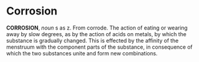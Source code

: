 # Corrosion

**CORROSION**, _noun_ s as z. From corrode. The action of eating or wearing away by slow degrees, as by the action of acids on metals, by which the substance is gradually changed. This is effected by the affinity of the menstruum with the component parts of the substance, in consequence of which the two substances unite and form new combinations.